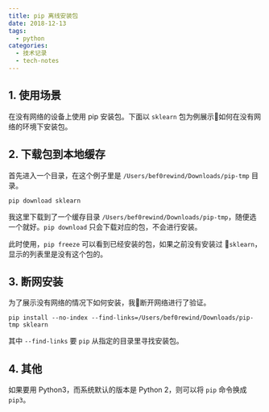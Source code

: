 ```yaml
---
title: pip 离线安装包
date: 2018-12-13
tags:
  - python
categories:
  - 技术记录
  - tech-notes
---
```


## 1. 使用场景

在没有网络的设备上使用 pip 安装包。下面以 `sklearn` 包为例展示如何在没有网络的环境下安装包。

## 2. 下载包到本地缓存

首先进入一个目录，在这个例子里是 `/Users/bef0rewind/Downloads/pip-tmp` 目录。

```
pip download sklearn
```

我这里下载到了一个缓存目录 `/Users/bef0rewind/Downloads/pip-tmp`，随便选一个就好。`pip download` 只会下载对应的包，不会进行安装。

此时使用，`pip freeze` 可以看到已经安装的包，如果之前没有安装过 `sklearn`，显示的列表里是没有这个包的。

## 3. 断网安装

为了展示没有网络的情况下如何安装，我断开网络进行了验证。

```
pip install --no-index --find-links=/Users/bef0rewind/Downloads/pip-tmp sklearn
```

其中 `--find-links` 要 `pip` 从指定的目录里寻找安装包。

## 4. 其他

如果要用 Python3，而系统默认的版本是 Python 2，则可以将 `pip` 命令换成 `pip3`。

